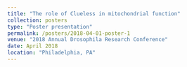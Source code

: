 ```yaml
---
title: "The role of Clueless in mitochondrial function"
collection: posters
type: "Poster presentation"
permalink: /posters/2018-04-01-poster-1
venue: "2018 Annual Drosophila Research Conference"
date: April 2018
location: "Philadelphia, PA"
---
```

